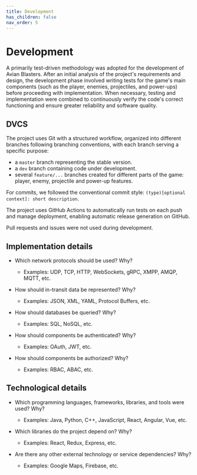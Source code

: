 ```yaml
---
title: Development
has_children: false
nav_order: 5
---
```


# Development

A primarily test-driven methodology was adopted for the development of Avian Blasters. After an initial analysis of the project's requirements and design, the development phase involved writing tests for the game's main components (such as the player, enemies, projectiles, and power-ups) before proceeding with implementation. When necessary, testing and implementation were combined to continuously verify the code's correct functioning and ensure greater reliability and software quality.

## DVCS

The project uses Git with a structured workflow, organized into different branches following branching conventions, with each branch serving a specific purpose:

- a `master` branch representing the stable version.
- a `dev` branch containing code under development.
- several `feature/...` branches created for different parts of the game: player, enemy, projectile and power-up features.

For commits, we followed the conventional commit style: `(type)[optional context]: short description`.

The project uses GitHub Actions to automatically run tests on each push and manage deployment, enabling automatic release generation on GitHub. 

Pull requests and issues were not used during development.

## Implementation details

- Which network protocols should be used? Why?
    - Examples: UDP, TCP, HTTP, WebSockets, gRPC, XMPP, AMQP, MQTT, etc.

- How should in-transit data be represented? Why?
    - Examples: JSON, XML, YAML, Protocol Buffers, etc.

- How should databases be queried? Why?
    - Examples: SQL, NoSQL, etc.

- How should components be authenticated? Why?
    - Examples: OAuth, JWT, etc.

- How should components be authorized? Why?
    - Examples: RBAC, ABAC, etc.

## Technological details

- Which programming languages, frameworks, libraries, and tools were used? Why?
    - Examples: Java, Python, C++, JavaScript, React, Angular, Vue, etc.

- Which libraries do the project depend on? Why?
    - Examples: React, Redux, Express, etc.

- Are there any other external technology or service dependencies? Why?
    - Examples: Google Maps, Firebase, etc.